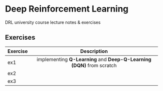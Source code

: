 # Deep Reinforcement Learning
 DRL university course lecture notes & exercises
## Exercises
| Exercise                          |   Description                                                                                                                      | 
| ----|:----------------------------------------------------------------------------------------------------------------------------------------------------------------:|
| ex1 |  implementing **Q-Learning** and **Deep-Q-Learning (DQN)** from scratch              |
| ex2 |                                                        |
| ex3 |                                                                 |  
